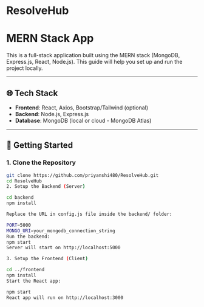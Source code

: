 # ResolveHub
# MERN Stack App

This is a full-stack application built using the MERN stack (MongoDB, Express.js, React, Node.js). This guide will help you set up and run the project locally.

---

## 🌐 Tech Stack

- **Frontend**: React, Axios, Bootstrap/Tailwind (optional)
- **Backend**: Node.js, Express.js
- **Database**: MongoDB (local or cloud - MongoDB Atlas)

---
## 🚀 Getting Started

### 1. Clone the Repository

```bash
git clone https://github.com/priyanshi480/ResolveHub.git
cd ResolveHub
2. Setup the Backend (Server)

cd backend
npm install

Replace the URL in config.js file inside the backend/ folder:

PORT=5000
MONGO_URI=your_mongodb_connection_string
Run the backend:
npm start
Server will start on http://localhost:5000

3. Setup the Frontend (Client)

cd ../frontend
npm install
Start the React app:

npm start
React app will run on http://localhost:3000
